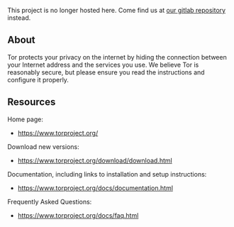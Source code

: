 This project is no longer hosted here. Come find us at [our gitlab
repository](https://gitlab.torproject.org/tpo/core/tor) instead.

## About

Tor protects your privacy on the internet by hiding the connection between
your Internet address and the services you use. We believe Tor is reasonably
secure, but please ensure you read the instructions and configure it properly.

## Resources

Home page:

- https://www.torproject.org/

Download new versions:

- https://www.torproject.org/download/download.html

Documentation, including links to installation and setup instructions:

- https://www.torproject.org/docs/documentation.html

Frequently Asked Questions:

- https://www.torproject.org/docs/faq.html

